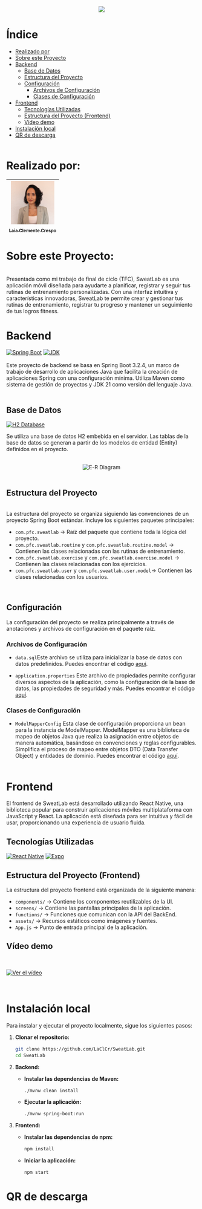 <div align="center">
  <img src="https://github.com/Florida2DAM/pfc-23-24-LaClCr/blob/main/Branding/banner.png"/>
  <br>
</div>


# Índice

- [Realizado por](#realizado-por)
- [Sobre este Proyecto](#sobre-este-proyecto)
- [Backend](#backend)
    - [Base de Datos](#base-de-datos)
    - [Estructura del Proyecto](#estructura-del-proyecto)
    - [Configuración](#configuración)
        - [Archivos de Configuración](#archivos-de-configuración)
        - [Clases de Configuración](#clases-de-configuración)
- [Frontend](#frontend)
    - [Tecnologías Utilizadas](#tecnologías-utilizadas)
    - [Estructura del Proyecto (Frontend)](#estructura-del-proyecto-frontend)
    - [Vídeo demo](#vídeo-demo)
- [Instalación local](#instalación-local)
- [QR de descarga](#qr-de-descarga)
<br><br>
# Realizado por:

| [<img src="https://github.com/LaClCr/Portafolio/blob/main/image3.jpeg" width=115><br><sub>Laia Clemente Crespo</sub>](https://github.com/LaClCr) |
| :---: |

# Sobre este Proyecto:
<br>
Presentada como mi trabajo de final de ciclo (TFC), SweatLab es una aplicación móvil diseñada para ayudarte a planificar, registrar y seguir tus rutinas de entrenamiento personalizadas. Con una interfaz intuitiva y características innovadoras, SweatLab te permite crear y gestionar tus rutinas de entrenamiento, registrar tu progreso y mantener un seguimiento de tus logros fitness.

# Backend
[![Spring Boot](https://img.shields.io/badge/Spring_Boot-3.2.4-green.svg)](https://spring.io/projects/spring-boot)
[![JDK](https://img.shields.io/badge/JDK-21-orange.svg)](https://www.oracle.com/java/technologies/javase-jdk11-downloads.html)
<br><br>
Este proyecto de backend se basa en Spring Boot 3.2.4, un marco de trabajo de desarrollo de aplicaciones Java que facilita la creación de aplicaciones Spring con una configuración mínima. Utiliza Maven como sistema de gestión de proyectos y JDK 21 como versión del lenguaje Java.<br><br>

## Base de Datos
[![H2 Database](https://img.shields.io/badge/H2_Database-Latest-blue.svg)](https://www.h2database.com/html/main.html)

Se utiliza una base de datos H2 embebida en el servidor. Las tablas de la base de datos se generan a partir de los modelos de entidad (Entity) definidos en el proyecto.<br><br>

<div align="center">
  <img src="https://github.com/Florida2DAM/pfc-23-24-LaClCr/blob/main/Media/ScreenShots/diagram.png" width=500 alt="E-R Diagram"/>
  <br><br>
</div>

## Estructura del Proyecto

<br>La estructura del proyecto se organiza siguiendo las convenciones de un proyecto Spring Boot estándar. Incluye los siguientes paquetes principales:

* `com.pfc.sweatlab` -> Raíz del paquete que contiene toda la lógica del proyecto.
* `com.pfc.sweatlab.routine` y `com.pfc.sweatlab.routine.model` -> Contienen las clases relacionadas con las rutinas de entrenamiento.
* `com.pfc.sweatlab.exercise` y `com.pfc.sweatlab.exercise.model` -> Contienen las clases relacionadas con los ejercicios.
* `com.pfc.sweatlab.user` y `com.pfc.sweatlab.user.model`-> Contienen las clases relacionadas con los usuarios.

<br>

## Configuración

La configuración del proyecto se realiza principalmente a través de anotaciones y archivos de configuración en el paquete raíz.

### Archivos de Configuración

* `data.sql`Este archivo se utiliza para inicializar la base de datos con datos predefinidos. Puedes encontrar el código [aquí](https://github.com/Florida2DAM/pfc-23-24-LaClCr/blob/BackEnd/BackEnd/sweatlab/src/main/resources/data.sql).

* `application.properties` Este archivo de propiedades permite configurar diversos aspectos de la aplicación, como la configuración de la base de datos, las propiedades de seguridad y más. Puedes encontrar el código [aquí](https://github.com/Florida2DAM/pfc-23-24-LaClCr/blob/BackEnd/BackEnd/sweatlab/src/main/resources/application.properties).

### Clases de Configuración

* `ModelMapperConfig` Esta clase de configuración proporciona un bean para la instancia de ModelMapper. ModelMapper es una biblioteca de mapeo de objetos Java que realiza la asignación entre objetos de manera automática, basándose en convenciones y reglas configurables. Simplifica el proceso de mapeo entre objetos DTO (Data Transfer Object) y entidades de dominio. Puedes encontrar el código [aquí](https://github.com/Florida2DAM/pfc-23-24-LaClCr/blob/BackEnd/BackEnd/sweatlab/src/main/java/com/pfc/sweatlab/config/ModelMapperConfig.java).
<br><br>

# Frontend

El frontend de SweatLab está desarrollado utilizando React Native, una biblioteca popular para construir aplicaciones móviles multiplataforma con JavaScript y React. La aplicación está diseñada para ser intuitiva y fácil de usar, proporcionando una experiencia de usuario fluida.

## Tecnologías Utilizadas

[![React Native](https://img.shields.io/badge/React_Native-0.70-blue.svg)](https://reactnative.dev/)
[![Expo](https://img.shields.io/badge/Expo-48.0.8-lightgrey.svg)](https://expo.dev/)

## Estructura del Proyecto (Frontend)

La estructura del proyecto frontend está organizada de la siguiente manera:

* `components/` -> Contiene los componentes reutilizables de la UI.
* `screens/` -> Contiene las pantallas principales de la aplicación.
* `functions/` -> Funciones que comunican con la API del BackEnd.
* `assets/` -> Recursos estáticos como imágenes y fuentes.
* `App.js` -> Punto de entrada principal de la aplicación.

## Vídeo demo

<br>

[![Ver el vídeo](https://img.youtube.com/vi/kBUB9652pCc/maxresdefault.jpg)](https://youtu.be/kBUB9652pCc)

<br>

# Instalación local

Para instalar y ejecutar el proyecto localmente, sigue los siguientes pasos:

1. **Clonar el repositorio:**
    ```sh
    git clone https://github.com/LaClCr/SweatLab.git
    cd SweatLab
    ```

2. **Backend:**
    - **Instalar las dependencias de Maven:**
        ```sh
        ./mvnw clean install
        ```
    - **Ejecutar la aplicación:**
        ```sh
        ./mvnw spring-boot:run
        ```

3. **Frontend:**
    - **Instalar las dependencias de npm:**
        ```sh
        npm install
        ```
    - **Iniciar la aplicación:**
        ```sh
        npm start
        ```
# QR de descarga
